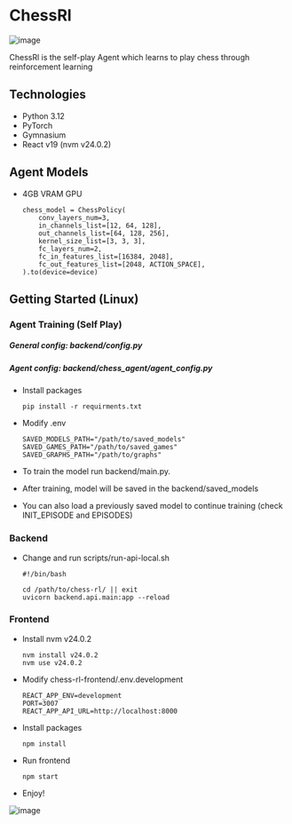 # ChessRl
![image](https://github.com/user-attachments/assets/ca8efbc9-83b7-4a26-a38f-3c0abe391343)

ChessRl is the self-play Agent which learns to play chess through reinforcement learning


## Technologies

- Python 3.12
- PyTorch
- Gymnasium
- React v19 (nvm v24.0.2)


## Agent Models

* 4GB VRAM GPU
    ```
    chess_model = ChessPolicy(
        conv_layers_num=3,
        in_channels_list=[12, 64, 128],
        out_channels_list=[64, 128, 256],
        kernel_size_list=[3, 3, 3],
        fc_layers_num=2,
        fc_in_features_list=[16384, 2048],
        fc_out_features_list=[2048, ACTION_SPACE],
    ).to(device=device)
    ```


## Getting Started (Linux)

### Agent Training (Self Play)

##### General config: backend/config.py 
##### Agent config: backend/chess_agent/agent_config.py

* Install packages 
    ```
    pip install -r requirments.txt
    ```
  
* Modify .env
    ```
    SAVED_MODELS_PATH="/path/to/saved_models"
    SAVED_GAMES_PATH="/path/to/saved_games"
    SAVED_GRAPHS_PATH="/path/to/graphs"
    ```

* To train the model run backend/main.py.
* After training, model will be saved in the backend/saved_models
* You can also load a previously saved model to continue training (check INIT_EPISODE and EPISODES)


### Backend

* Change and run scripts/run-api-local.sh
    ```
    #!/bin/bash

    cd /path/to/chess-rl/ || exit
    uvicorn backend.api.main:app --reload
    ```

### Frontend

* Install nvm v24.0.2
    ```
    nvm install v24.0.2
    nvm use v24.0.2
    ```
  
* Modify chess-rl-frontend/.env.development
    ```
    REACT_APP_ENV=development
    PORT=3007
    REACT_APP_API_URL=http://localhost:8000
    ```

* Install packages
    ```
    npm install
    ```

* Run frontend
    ```
    npm start
    ```

* Enjoy!

![image](https://github.com/user-attachments/assets/0e8e8404-56a0-42f4-8134-47a2937d03c6)

